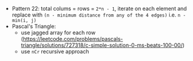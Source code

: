- Pattern 22: total colums = rows = `2*n - 1`, iterate on each element and replace with `(n - minimum distance from any of the 4 edges)` i.e. `n - min(i, j)`
- Pascal's Triangle: 
  - use jagged array for each row (https://leetcode.com/problems/pascals-triangle/solutions/727318/c-simple-solution-0-ms-beats-100-00/)
  - use `nCr` recursive approach
